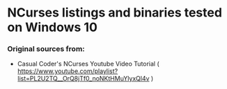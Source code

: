 # NCurses listings and binaries tested on Windows 10

### Original sources from:
* Casual Coder's NCurses Youtube Video Tutorial ( https://www.youtube.com/playlist?list=PL2U2TQ__OrQ8jTf0_noNKtHMuYlyxQl4v )